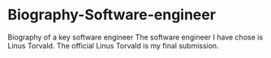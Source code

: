 # Biography-Software-engineer
Biography of a key software engineer
The software engineer I have chose is Linus Torvald. 
The official Linus Torvald is my final submission.
